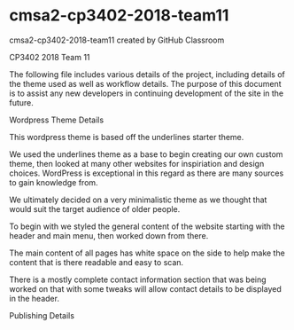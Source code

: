 # cmsa2-cp3402-2018-team11
cmsa2-cp3402-2018-team11 created by GitHub Classroom

CP3402 2018 Team 11


The following file includes various details of the project, including details of the theme used as well as workflow details.
The purpose of this document is to assist any new developers in continuing development of the site in the future.


Wordpress Theme Details

This wordpress theme is based off the underlines starter theme. 

We used the underlines theme as a base to begin creating our own custom theme, then looked at many other websites for inspiriation and design choices. WordPress is exceptional in this regard as there are many sources to gain knowledge from. 

We ultimately decided on a very minimalistic theme as we thought that would suit the target audience of older people. 

To begin with we styled the general content of the website starting with the header and main menu, then worked down from there. 

The main content of all pages has white space on the side to help make the content that is there readable and easy to scan. 

There is a mostly complete contact information section that was being worked on that with some tweaks will allow contact details to be displayed in the header. 


Publishing Details

